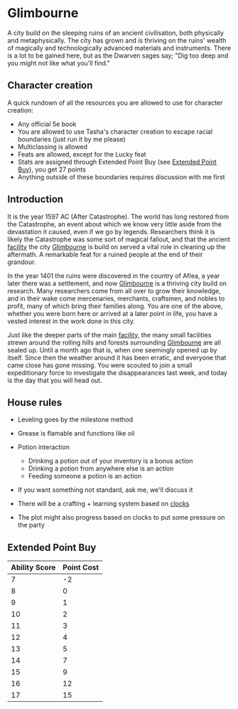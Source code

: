   [facility]: ./Facilities/Inner%20Citadel%20Facility/
  [Glimbourne]: ./Glimbourne/index.md

# Glimbourne
A city build on the sleeping ruins of an ancient civilisation, both physically and metaphysically. The city has grown and is thriving on the ruins' wealth of magically and technologically advanced materials and instruments. There is a lot to be gained here, but as the Dwarven sages say; "Dig too deep and you might not like what you'll find."

## Character creation
A quick rundown of all the resources you are allowed to use for character creation:

- Any official 5e book
- You are allowed to use Tasha's character creation to escape racial boundaries (just run it by me please)
- Multiclassing is allowed
- Feats are allowed, except for the Lucky feat
- Stats are assigned through Extended Point Buy (see [Extended Point Buy](#extended-point-buy)), you get 27 points 
- Anything outside of these boundaries requires discussion with me first

## Introduction
It is the year 1597 AC (After Catastrophe). The world has long restored from the Catastrophe, an event about which we know very little aside from the devastation it caused, even if we go by legends. Researchers think it is likely the Catastrophe was some sort of magical fallout, and that the ancient [facility] the city [Glimbourne] is build on served a vital role in cleaning up the aftermath. A remarkable feat for a ruined people at the end of their grandour.

In the year 1401 the ruins were discovered in the country of Aflea, a year later there was a settlement, and now [Glimbourne] is a thriving city build on research. Many researchers come from all over to grow their knowledge, and in their wake come mercenaries, merchants, craftsmen, and nobles to profit, many of which bring their families along. You are one of the above, whether you were born here or arrived at a later point in life, you have a vested interest in the work done in this city.

Just like the deeper parts of the main [facility], the many small facilities strewn around the rolling hills and forests surrounding [Glimbourne] are all sealed up. Until a month ago that is, when one seemingly opened up by itself. Since then the weather around it has been erratic, and everyone that came close has gone missing. You were scouted to join a small expeditionary force to investigate the disappearances last week, and today is the day that you will head out.

## House rules

- Leveling goes by the milestone method
- Grease is flamable and functions like oil
- Potion interaction

  - Drinking a potion out of your inventory is a bonus action
  - Drinking a potion from anywhere else is an action
  - Feeding someone a potion is an action
  
- If you want something not standard, ask me, we'll discuss it
- There will be a crafting + learning system based on [clocks](https://rpg.stackexchange.com/questions/204167/whats-a-clock-and-how-do-i-use-one)
- The plot might also progress based on clocks to put some pressure on the party

## Extended Point Buy

| Ability Score | Point Cost |
|---------------|------------|
| 7             | -2         |
| 8             | 0          |
| 9             | 1          |
| 10            | 2          |
| 11            | 3          |
| 12            | 4          |
| 13            | 5          |
| 14            | 7          |
| 15            | 9          |
| 16            | 12         |
| 17            | 15         |
